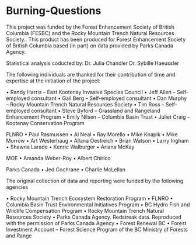 # Burning-Questions

This project was funded by the Forest Enhancement Society of British Columbia (FESBC) and the Rocky Mountain Trench Natural Resources Society..
This product has been produced for Forest Enhancement Society of British Columbia based (in part) on data provided by Parks Canada Agency.

Statistical analysis coducted by:
Dr. Julia Chandler
Dr. Sybille Haeussler

The following individuals are thanked for their contribution of time and expertise at the initiation of the project:

•	Randy Harris – East Kootenay Invasive Species Council
•	Jeff Allen – Self-employed consultant
•	Gail Berg – Self-employed consultant
•	Dan Murphy – Rocky Mountain Trench Natural Resources Society
•	Tim Ross – Self-employed consultant
•	Steve Byford – Grassland and Rangeland Enhancement Program 
•	Emily Nilsen – Columbia Basin Trust
•	Juliet Craig – Kootenay Conservation Program

FLNRO
•	Paul Rasmussen
•	Al Neal 
•	Ray Morello
•	Mike Knapik
•	Mike Morrow
•	Art Westerhaug
•	Allana Oestreich
•	Brian Watson
•	Larry Ingham
•	Shawna Larade
•	Kenric Walburger
•	Ariana McKay

 MOE
•	Amanda Weber-Roy
•	Albert Chirico

Parks Canada
•	Jed Cochrane
•	Charlie McLellan

The original collection of data and reporting were funded by the following agencies

•	Rocky Mountain Trench Ecosystem Restoration Program
•	FLNRO
•	Columbia Basin Trust Environmental Initiatives Program
•	BC Hydro Fish and Wildlife Compensation Program
•	Rocky Mountain Trench Natural Resources Society
•	Parks Canada Agency. Redstreak data. Reproduced with the permission of Parks Canada Agency
•	Forest Renewal BC
•	Forest Investment Account – Forest Science Program of the BC Ministry of Forests and Range
